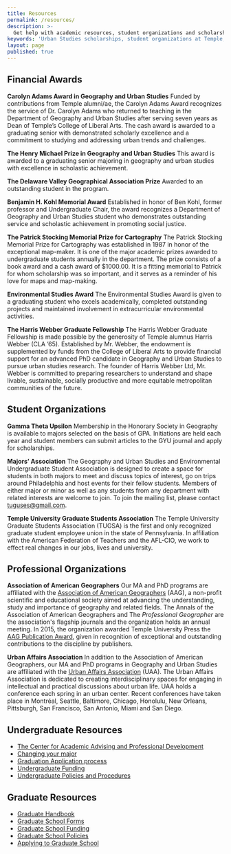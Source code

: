 ```yaml
---
title: Resources
permalink: /resources/
description: >-
  Get help with academic resources, student organizations and scholarships for Geography and Urban Studies students at Temple University.
keywords: 'Urban Studies scholarships, student organizations at Temple, Association of American Geographers, Urban Affairs Association' 
layout: page
published: true
---
```

## Financial Awards

**Carolyn Adams Award in Geography and Urban Studies**
Funded by contributions from Temple alumni/ae, the Carolyn Adams Award recognizes the service of Dr. Carolyn Adams who returned to teaching in the Department of Geography and Urban Studies after serving seven years as Dean of Temple’s College of Liberal Arts. The cash award is awarded to a graduating senior with demonstrated scholarly excellence and a commitment to studying and addressing urban trends and challenges.

**The Henry Michael Prize in Geography and Urban Studies**
This award is awarded to a graduating senior majoring in geography and urban studies with excellence in scholastic achievement.

**The Delaware Valley Geographical Association Prize**
Awarded to an outstanding student in the program.

**Benjamin H. Kohl Memorial Award**
Established in honor of Ben Kohl, former professor and Undergraduate Chair, the award recognizes a Department of Geography and Urban Studies student who demonstrates outstanding service and scholastic achievement in promoting social justice.

**The Patrick Stocking Memorial Prize for Cartography**
The Patrick Stocking Memorial Prize for Cartography was established in 1987 in honor of the exceptional map-maker. It is one of the major academic prizes awarded to undergraduate students annually in the department. The prize consists of a book award and a cash award of $1000.00. It is a fitting memorial to Patrick for whom scholarship was so important, and it serves as a reminder of his love for maps and map-making.

**Environmental Studies Award**
The Environmental Studies Award is given to a graduating student who excels academically, completed outstanding projects and maintained involvement in extracurricular environmental activities.

**The Harris Webber Graduate Fellowship**
The Harris Webber Graduate Fellowship is made possible by the generosity of Temple alumnus Harris Webber (CLA ’65). Established by Mr. Webber, the endowment is supplemented by funds from the College of Liberal Arts to provide financial support for an advanced PhD candidate in Geography and Urban Studies to pursue urban studies research. The founder of Harris Webber Ltd, Mr. Webber is committed to preparing researchers to understand and shape livable, sustainable, socially productive and more equitable metropolitan communities of the future.

## Student Organizations

**Gamma Theta Upsilon**
Membership in the Honorary Society in Geography is available to majors selected on the basis of GPA. Initiations are held each year and student members can submit articles to the GYU journal and apply for scholarships.

**Majors’ Association**
The Geography and Urban Studies and Environmental Undergraduate Student Association is designed to create a space for students in both majors to meet and discuss topics of interest, go on trips around Philadelphia and host events for their fellow students. Members of either major or minor as well as any students from any department with related interests are welcome to join. To join the mailing list, please contact [tuguses@gmail.com](mailto:tuguses@gmail.com).

**Temple University Graduate Students Association**
The Temple University Graduate Students Association (TUGSA) is the first and only recognized graduate student employee union in the state of Pennsylvania. In affiliation with the American Federation of Teachers and the AFL-CIO, we work to effect real changes in our jobs, lives and university.

## Professional Organizations

**Association of American Geographers**
Our MA and PhD programs are affiliated with the [Association of American Geographers](http://www.aag.org/) (AAG), a non-profit scientific and educational society aimed at advancing the understanding, study and importance of geography and related fields. The Annals of the Association of American Geographers and The _Professional Geographer_ are the association's flagship journals and the organization holds an annual meeting. In 2015, the organization awarded Temple University Press the [AAG Publication Award](https://news.temple.edu/news/2015-12-08/awards-temple-university-press), given in recognition of exceptional and outstanding contributions to the discipline by publishers.

**Urban Affairs Association**
In addition to the Association of American Geographers, our MA and PhD programs in Geography and Urban Studies are affiliated with the [Urban Affairs Association](http://urbanaffairsassociation.org/) (UAA). The Urban Affairs Association is dedicated to creating interdisciplinary spaces for engaging in intellectual and practical discussions about urban life. UAA holds a conference each spring in an urban center. Recent conferences have taken place in Montréal, Seattle, Baltimore, Chicago, Honolulu, New Orleans, Pittsburgh, San Francisco, San Antonio, Miami and San Diego.

## Undergraduate Resources
- [The Center for Academic Advising and Professional Development](https://liberalarts.temple.edu/advising)
- [Changing your major](http://www.temple.edu/studentaffairs/orientation/freshman-orientation/changing-your-major.asp)
- [Graduation Application process](http://www.temple.edu/registrar/students/graduation)
- [Undergraduate Funding](http://sfs.temple.edu/)
- [Undergraduate Policies and Procedures](http://bulletin.temple.edu/undergraduate/academic-policies/)

## Graduate Resources
- [Graduate Handbook](https://liberalarts.temple.edu/sites/liberalarts/files/GUS-MA-PhD-graduatehandbook2016-2017.pdf)
- [Graduate School Forms](http://www.temple.edu/grad/forms/index.htm)
- [Graduate School Funding](http://www.temple.edu/grad/finances/index.htm)
- [Graduate School Policies](http://www.temple.edu/grad/policies/index.htm)
- [Applying to Graduate School](http://www.temple.edu/grad/admissions/howtoapply.htm)
